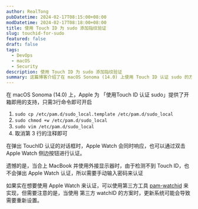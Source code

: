 ```yaml
---
author: RealTong
pubDatetime: 2024-02-17T08:15:00+08:00
modDatetime: 2024-02-17T08:18:00+08:00
title: 使用 Touch ID 为 sudo 添加指纹验证
slug: touchid-for-sudo
featured: false
draft: false
tags:
  - DevOps
  - macOS
  - Security
description: 使用 Touch ID 为 sudo 添加指纹验证
summary: 这篇博客介绍了在 macOS Sonoma (14.0) 上使用 Touch ID 认证 sudo 的方法。苹果提供了开箱即用的支持，只需三行命令即可开启。当使用外接显示器时，无法弹出 Apple Watch 认证，需手动输入密码。若想使用 Apple Watch 认证，可考虑第三方工具 pam-watchid，但需注意系统更新可能导致需要重新设置。
---
```


在 macOS Sonoma (14.0) 上，Apple 为 「使用Touch ID 认证 sudo」提供了开箱即用的支持，只需3行命令即可开启

1. `sudo cp /etc/pam.d/sudo_local.template /etc/pam.d/sudo_local`
2. `sudo chmod +w /etc/pam.d/sudo_local`
3. `sudo vim /etc/pam.d/sudo_local`
4. 取消第 3 行的注释即可

在弹出 TouchID 认证的对话框时，Apple Watch 会同时响应，也可以通过双击Apple Watch 侧边按钮进行认证。

遗憾的是，当合上 MacBook 并使用外接显示器时，由于检测不到 Touch ID，也不会弹出 Apple Watch 认证，所以需要手动输入密码来认证

如果实在想要使用 Apple Watch 来认证，可以使用第三方工具 [pam-watchid](https://github.com/biscuitehh/pam-watchid) 来实现，但需要注意的是，当使用 第三方 watchID 的方案时，更新系统可能会导致需要重新设置。
